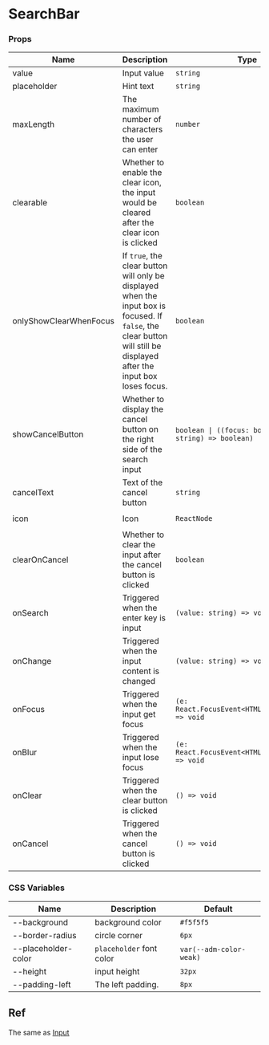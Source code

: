 # SearchBar

<code src="./demos/demo1.tsx"></code>

### Props

| Name                   | Description                                                                                                                                                             | Type                                                      | Default             |
| ---------------------- | ----------------------------------------------------------------------------------------------------------------------------------------------------------------------- | --------------------------------------------------------- | ------------------- |
| value                  | Input value                                                                                                                                                             | `string`                                                  | -                   |
| placeholder            | Hint text                                                                                                                                                               | `string`                                                  | -                   |
| maxLength              | The maximum number of characters the user can enter                                                                                                                     | `number`                                                  | -                   |
| clearable              | Whether to enable the clear icon, the input would be cleared after the clear icon is clicked                                                                            | `boolean`                                                 | `true`              |
| onlyShowClearWhenFocus | If `true`, the clear button will only be displayed when the input box is focused. If `false`, the clear button will still be displayed after the input box loses focus. | `boolean`                                                 | `false`             |
| showCancelButton       | Whether to display the cancel button on the right side of the search input                                                                                              | `boolean \| ((focus: boolean, value: string) => boolean)` | `false`             |
| cancelText             | Text of the cancel button                                                                                                                                               | `string`                                                  | `'取消'`            |
| icon                   | Icon                                                                                                                                                                    | `ReactNode`                                               | `<SearchOutline />` |
| clearOnCancel          | Whether to clear the input after the cancel button is clicked                                                                                                           | `boolean`                                                 | `true`              |
| onSearch               | Triggered when the enter key is input                                                                                                                                   | `(value: string) => void`                                 | -                   |
| onChange               | Triggered when the input content is changed                                                                                                                             | `(value: string) => void`                                 | -                   |
| onFocus                | Triggered when the input get focus                                                                                                                                      | `(e: React.FocusEvent<HTMLInputElement>) => void`         | -                   |
| onBlur                 | Triggered when the input lose focus                                                                                                                                     | `(e: React.FocusEvent<HTMLInputElement>) => void`         | -                   |
| onClear                | Triggered when the clear button is clicked                                                                                                                              | `() => void`                                              | -                   |
| onCancel               | Triggered when the cancel button is clicked                                                                                                                             | `() => void`                                              | -                   |

### CSS Variables

| Name                | Description              | Default                 |
| ------------------- | ------------------------ | ----------------------- |
| --background        | background color         | `#f5f5f5`               |
| --border-radius     | circle corner            | `6px`                   |
| --placeholder-color | `placeholder` font color | `var(--adm-color-weak)` |
| --height            | input height             | `32px`                  |
| --padding-left      | The left padding.        | `8px`                   |

## Ref

The same as [Input](./input)
